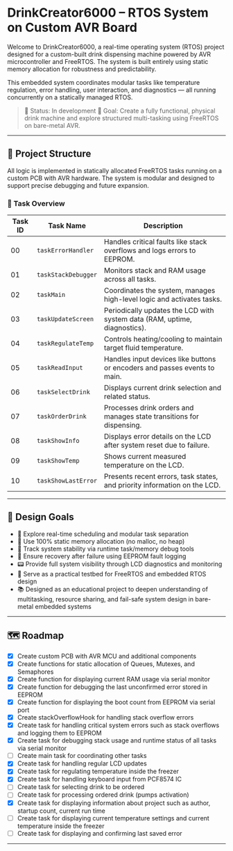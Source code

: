 # DrinkCreator6000 – RTOS System on Custom AVR Board

Welcome to DrinkCreator6000, a real-time operating system (RTOS) project designed for a custom-built drink dispensing machine powered by AVR microcontroller and FreeRTOS. The system is built entirely using static memory allocation for robustness and predictability.

This embedded system coordinates modular tasks like temperature regulation, error handling, user interaction, and diagnostics — all running concurrently on a statically managed RTOS.

> 🔧 Status: In development
> 🧪 Goal: Create a fully functional, physical drink machine and explore structured multi-tasking using FreeRTOS on bare-metal AVR.

---

## 🧱 Project Structure

All logic is implemented in statically allocated FreeRTOS tasks running on a custom PCB with AVR hardware. The system is modular and designed to support precise debugging and future expansion.

### 🧵 Task Overview

| Task ID | Task Name           | Description                                                                 |
|---------|---------------------|-----------------------------------------------------------------------------|
|   00    | `taskErrorHandler`  | Handles critical faults like stack overflows and logs errors to EEPROM.     |
|   01    | `taskStackDebugger` | Monitors stack and RAM usage across all tasks.                              |
|   02    | `taskMain`          | Coordinates the system, manages high-level logic and activates tasks.       |
|   03    | `taskUpdateScreen`  | Periodically updates the LCD with system data (RAM, uptime, diagnostics).   |
|   04    | `taskRegulateTemp`  | Controls heating/cooling to maintain target fluid temperature.              |
|   05    | `taskReadInput`     | Handles input devices like buttons or encoders and passes events to main.   |
|   06    | `taskSelectDrink`   | Displays current drink selection and related status.                        |
|   07    | `taskOrderDrink`    | Processes drink orders and manages state transitions for dispensing.        |
|   08    | `taskShowInfo`      | Displays error details on the LCD after system reset due to failure.        |
|   09    | `taskShowTemp`      | Shows current measured temperature on the LCD.                              |
|   10    | `taskShowLastError` | Presents recent errors, task states, and priority information on the LCD.   |

---

## 🧠 Design Goals

- 🎯 Explore real-time scheduling and modular task separation
- 💾 Use 100% static memory allocation (no malloc, no heap)
- 🧰 Track system stability via runtime task/memory debug tools
- 🔁 Ensure recovery after failure using EEPROM fault logging
- 📟 Provide full system visibility through LCD diagnostics and monitoring
- 🧪 Serve as a practical testbed for FreeRTOS and embedded RTOS design
- 📚 Designed as an educational project to deepen understanding of multitasking, resource sharing, and fail-safe system design in bare-metal embedded systems

---

## 🗺️ Roadmap

- [X] Create custom PCB with AVR MCU and additional components
- [X] Create functions for static allocation of Queues, Mutexes, and Semaphores
- [X] Create function for displaying current RAM usage via serial monitor
- [X] Create function for debugging the last unconfirmed error stored in EEPROM
- [X] Create function for displaying the boot count from EEPROM via serial port
- [X] Create stackOverflowHook for handling stack overflow errors
- [X] Create task for handling critical system errors such as stack overflows and logging them to EEPROM
- [X] Create task for debugging stack usage and runtime status of all tasks via serial monitor
- [ ] Create main task for coordinating other tasks
- [X] Create task for handling regular LCD updates
- [X] Create task for regulating temperature inside the freezer
- [X] Create task for handling keyboard input from PCF8574 IC
- [ ] Create task for selecting drink to be ordered
- [ ] Create task for processing ordered drink (pumps activation)
- [X] Create task for displaying information about project such as author, startup count, current run time
- [ ] Create task for displaying current temperature settings and current temperature inside the freezer
- [ ] Create task for displaying and confirming last saved error

---
